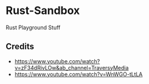 # Rust-Sandbox

Rust Playground Stuff

## Credits
* https://www.youtube.com/watch?v=zF34dRivLOw&ab_channel=TraversyMedia
* https://www.youtube.com/watch?v=WnWGO-tLtLA